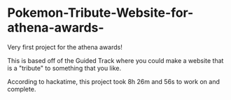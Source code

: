 # Pokemon-Tribute-Website-for-athena-awards-
Very first project for the athena awards!

This is based off of the Guided Track where you could make a website that is a "tribute" to something that you like.

According to hackatime, this project took 8h 26m and 56s to work on and complete.
